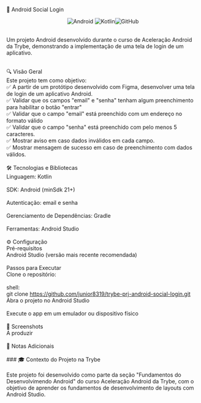 📱 Android Social Login
<p align="center"> <img src="https://img.shields.io/badge/Android-3DDC84?style=for-the-badge&logo=android&logoColor=white" alt="Android" /> <img src="https://img.shields.io/badge/Kotlin-7F52FF?style=for-the-badge&logo=kotlin&logoColor=white" alt="Kotlin" /><img src="https://img.shields.io/badge/GitHub-181717?style=for-the-badge&logo=github&logoColor=white" alt="GitHub" /> </p>
<br>Um projeto Android desenvolvido durante o curso de Aceleração Android da Trybe, demonstrando a implementação de uma tela de login de um aplicativo.

<br>🔍 Visão Geral
<br>Este projeto tem como objetivo:
<br>✅ A partir de um protótipo desenvolvido com Figma, desenvolver uma tela de login de um aplicativo Android.
<br>✅ Validar que os campos "email" e "senha" tenham algum preenchimento para habilitar o botão "entrar"
<br>✅ Validar que o campo "email" está preenchido com um endereço no formato válido
<br>✅ Validar que o campo "senha" está preenchido com pelo menos 5 caracteres.
<br>✅ Mostrar aviso em caso dados inválidos em cada campo.
<br>✅ Mostrar mensagem de sucesso em caso de preenchimento com dados válidos.
<br>
<br>🛠️ Tecnologias e Bibliotecas
<br>Linguagem: Kotlin
<br>
<br>SDK: Android (minSdk 21+)
<br>
<br>Autenticação: email e senha
<br>
<br>Gerenciamento de Dependências: Gradle
<br>
<br>Ferramentas: Android Studio
<br>
<br>⚙️ Configuração
<br>Pré-requisitos
<br>Android Studio (versão mais recente recomendada)
<br>
<br>Passos para Executar
<br>Clone o repositório:
<br>
<br>shell:
<br>git clone https://github.com/junior8319/trybe-prj-android-social-login.git
<br>Abra o projeto no Android Studio
<br>
<br>Execute o app em um emulador ou dispositivo físico
<br>
<br>📸 Screenshots
<br>A produzir
<br>
<br>📌 Notas Adicionais
<br>
<br>### 🎓 Contexto do Projeto na Trybe  
<br>Este projeto foi desenvolvido como parte da seção "Fundamentos do Desenvolvimendo Android" do curso Aceleração Android da Trybe, com o objetivo de aprender os fundamentos de desenvolvimento de layouts com Android Studio.
